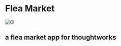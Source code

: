 # Flea Market

![CI](https://github.com/clattanoia/fleamarket/workflows/CI/badge.svg)

## a flea market app for thoughtworks